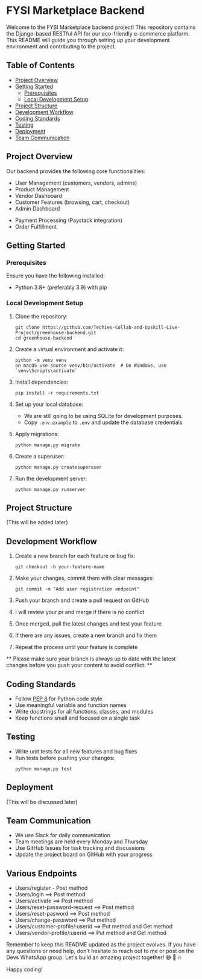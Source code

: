 # FYSI Marketplace Backend

Welcome to the FYSI Marketplace backend project! This repository contains the Django-based RESTful API for our eco-friendly e-commerce platform. This README will guide you through setting up your development environment and contributing to the project.

## Table of Contents

- [Project Overview](#project-overview)
- [Getting Started](#getting-started)
  - [Prerequisites](#prerequisites)
  - [Local Development Setup](#local-development-setup)
- [Project Structure](#project-structure)
- [Development Workflow](#development-workflow)
- [Coding Standards](#coding-standards)
- [Testing](#testing)
- [Deployment](#deployment)
- [Team Communication](#team-communication)

## Project Overview

Our backend provides the following core functionalities:

- User Management (customers, vendors, admins)
- Product Management
- Vendor Dashboard
- Customer Features (browsing, cart, checkout)
- Admin Dashboard
<!-- - Eco-Certification System -->
- Payment Processing (Paystack integration)
- Order Fulfillment

## Getting Started

### Prerequisites

Ensure you have the following installed:

- Python 3.8+ (preferably 3.9) with pip

### Local Development Setup

1. Clone the repository:
   ```
   git clone https://github.com/Techies-Collab-and-Upskill-Live-Project/greenhouse-backend.git
   cd greenhouse-backend
   ```

2. Create a virtual environment and activate it:
   ```
   python -m venv venv
   on macOS use source venv/bin/activate  # On Windows, use `venv\Scripts\activate`
   ```

3. Install dependencies:
   ```
   pip install -r requirements.txt
   ```

4. Set up your local database:
   <!-- - Create a PostgreSQL database for the project -->
   - We are still going to be using SQLite for development purposes.
   - Copy `.env.example` to `.env` and update the database credentials

5. Apply migrations:
   ```
   python manage.py migrate
   ```

6. Create a superuser:
   ```
   python manage.py createsuperuser
   ```

7. Run the development server:
   ```
   python manage.py runserver
   ```

<!-- The API should now be accessible at `http://localhost:8000/api/`. -->

## Project Structure

(This will be added later)

## Development Workflow

1. Create a new branch for each feature or bug fix:
   ```
   git checkout -b your-feature-name
   ```

2. Make your changes, commit them with clear messages:
   ```
   git commit -m "Add user registration endpoint"
   ```

3. Push your branch and create a pull request on GitHub
4. I will review your pr and merge if there is no conflict
5. Once merged, pull the latest changes and test your feature
6. If there are any issues, create a new branch and fix them
7. Repeat the process until your feature is complete

** Please make sure your branch is always up  to date with the latest changes before you push your content to avoid conflict. **

## Coding Standards

- Follow [PEP 8](https://www.python.org/dev/peps/pep-0008/) for Python code style
- Use meaningful variable and function names
- Write docstrings for all functions, classes, and modules
- Keep functions small and focused on a single task

## Testing

- Write unit tests for all new features and bug fixes
- Run tests before pushing your changes:
  ```
  python manage.py test
  ```

## Deployment

(This will be discussed later)

## Team Communication

- We use Slack for daily communication
- Team meetings are held every Monday and Thursday
- Use GitHub Issues for task tracking and discussions
- Update the project board on GitHub with your progress

## Various Endpoints
- Users/register - Post method
- Users/login ==> Post method
- Users/activate  ==> Post method
- Users/reset-password-request ==> Post method
- Users/reset-pasword ==> Post method   
- Users/change-password ==> Put method
- Users/customer-profile/:userid ==> Put method and Get method
- Users/vendor-profile/:userid ==> Put method and Get method

Remember to keep this README updated as the project evolves. If you have any questions or need help, don't hesitate to reach out to me or post on the Devs WhatsApp group. Let's build an amazing project together! :smile: :rocket: :fire:

Happy coding!